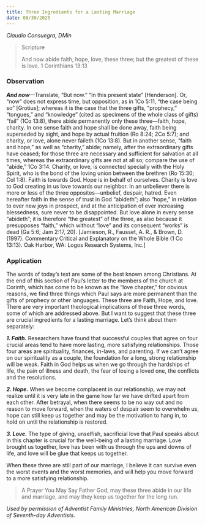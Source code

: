 ```yaml
---
title: Three Ingredients for a Lasting Marriage
date: 08/30/2025
---
```


_Claudio Consuegra, DMin_

> <p>Scripture</p>
> And now abide faith, hope, love, these three; but the greatest of these is love. 1 Corinthians 13:13

### Observation

_**And now**_—Translate, “But now.” “In this present state” [Henderson]. Or, “now” does not express time, but opposition, as in 1Co 5:11, “the case being so” [Grotius]; whereas it is the case that the three gifts, “prophecy,” “tongues,” and “knowledge” (cited as specimens of the whole class of gifts) “fail” (1Co 13:8), there abide permanently only these three—faith, hope, charity. In one sense faith and hope shall be done away, faith being superseded by sight, and hope by actual fruition (Ro 8:24; 2Co 5:7); and charity, or love, alone never faileth (1Co 13:8). But in another sense, “faith and hope,” as well as “charity,” abide; namely, after the extraordinary gifts have ceased; for those three are necessary and sufficient for salvation at all times, whereas the extraordinary gifts are not at all so; compare the use of “abide,” 1Co 3:14. Charity, or love, is connected specially with the Holy Spirit, who is the bond of the loving union between the brethren (Ro 15:30; Col 1:8). Faith is towards God. Hope is in behalf of ourselves. Charity is love to God creating in us love towards our neighbor. In an unbeliever there is more or less of the three opposites—unbelief, despair, hatred. Even hereafter faith in the sense of trust in God “abideth”; also “hope,” in relation to ever new joys in prospect, and at the anticipation of ever increasing blessedness, sure never to be disappointed. But love alone in every sense “abideth”; it is therefore “the greatest” of the three, as also because it presupposes “faith,” which without “love” and its consequent “works” is dead (Ga 5:6; Jam 2:17, 20). [Jamieson, R., Fausset, A. R., & Brown, D. (1997). Commentary Critical and Explanatory on the Whole Bible (1 Co 13:13). Oak Harbor, WA: Logos Research Systems, Inc.]

### Application

The words of today’s text are some of the best known among Christians. At the end of this section of Paul’s letter to the members of the church at Corinth, which has come to be known as the “love chapter,” for obvious reasons, we find three things which Paul says are more permanent than the gifts of prophecy or other languages. These three are Faith, Hope, and love. There are very important theological implications of these three words, some of which are addressed above. But I want to suggest that these three are crucial ingredients for a lasting marriage. Let’s think about them separately:

_**1. Faith.**_ Researchers have found that successful couples that agree on four crucial areas tend to have more lasting, more satisfying relationships. Those four areas are spirituality, finances, in-laws, and parenting. If we can’t agree on our spirituality as a couple, the foundation for a long, strong relationship will be weak. Faith in God helps us when we go through the hardships of life, the pain of illness and death, the fear of losing a loved one, the conflicts and the resolutions.

_**2. Hope.**_ When we become complacent in our relationship, we may not realize until it is very late in the game how far we have drifted apart from each other. After betrayal, when there seems to be no way out and no reason to move forward, when the waters of despair seem to overwhelm us, hope can still keep us together and may be the motivation to hang in, to hold on until the relationship is restored.

_**3. Love.**_ The type of giving, unselfish, sacrificial love that Paul speaks about in this chapter is crucial for the well-being of a lasting marriage. Love brought us together, love has been with us through the ups and downs of life, and love will be glue that keeps us together.

When these three are still part of our marriage, I believe it can survive even the worst events and the worst memories, and will help you move forward to a more satisfying relationship.

> <callout>A Prayer You May Say</callout>
> Father God, may these three abide in our life and marriage, and may they keep us together for the long run.

_Used by permission of Adventist Family Ministries, North American Division of Seventh-day Adventists._